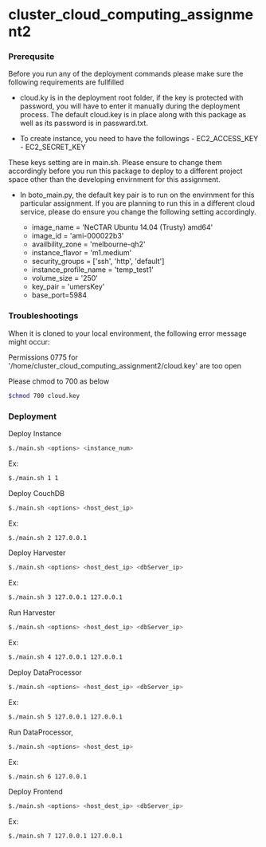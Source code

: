 # cluster_cloud_computing_assignment2

### Prerequsite

Before you run any of the deployment commands please make sure the following requirements are fullfilled

  - cloud.ky is in the deployment root folder, if the key is protected with password, you will have to enter it manually during the deployment process. The default cloud.key is in place along with this package as well as its password is in passward.txt.

  -  To create instance, you need to have the followings
  	- EC2_ACCESS_KEY
  	- EC2_SECRET_KEY

These keys setting are in main.sh. Please ensure to change them accordingly before you run this package to deploy to a different project space other than the developing envirnment for this assignment.
  - In boto_main.py, the default key pair is to run on the envirnment for this particular assignment. If you are planning to run this in a different cloud service, please do ensure you change the following setting accordingly.
  
  	- image_name = 'NeCTAR Ubuntu 14.04 (Trusty) amd64'
	- image_id = 'ami-000022b3'
	- availbility_zone = 'melbourne-qh2'
	- instance_flavor = 'm1.medium'
	- security_groups = ['ssh', 'http', 'default']
	- instance_profile_name = 'temp_test1'
	- volume_size = '250'
	- key_pair = 'umersKey'
	- base_port=5984

### Troubleshootings

When it is cloned to your local environment, the following error message might occur:

Permissions 0775 for '/home/cluster_cloud_computing_assignment2/cloud.key' are too open

Please chmod to 700 as below
```sh
$chmod 700 cloud.key
```

### Deployment

Deploy Instance

```sh
$./main.sh <options> <instance_num>
```
Ex:

```sh
$./main.sh 1 1
```

Deploy CouchDB

```sh
$./main.sh <options> <host_dest_ip>
```
Ex:

```sh
$./main.sh 2 127.0.0.1
```
Deploy Harvester

```sh
$./main.sh <options> <host_dest_ip> <dbServer_ip>
```
Ex:

```sh
$./main.sh 3 127.0.0.1 127.0.0.1
```
Run Harvester

```sh
$./main.sh <options> <host_dest_ip> <dbServer_ip>
```
Ex:

```sh
$./main.sh 4 127.0.0.1 127.0.0.1
```
Deploy DataProcessor

```sh
$./main.sh <options> <host_dest_ip> <dbServer_ip>
```
Ex:

```sh
$./main.sh 5 127.0.0.1 127.0.0.1
```
Run DataProcessor,
```sh
$./main.sh <options> <host_dest_ip>
```
Ex:
```sh
$./main.sh 6 127.0.0.1
```

Deploy Frontend

```sh
$./main.sh <options> <host_dest_ip> <dbServer_ip>
```
Ex:

```sh
$./main.sh 7 127.0.0.1 127.0.0.1
```

